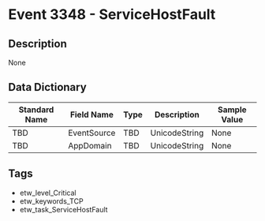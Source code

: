 # Event 3348 - ServiceHostFault

## Description
None

## Data Dictionary
|Standard Name|Field Name|Type|Description|Sample Value|
|---|---|---|---|---|
|TBD|EventSource|TBD|UnicodeString|None|None|
|TBD|AppDomain|TBD|UnicodeString|None|None|

## Tags
* etw_level_Critical
* etw_keywords_TCP
* etw_task_ServiceHostFault